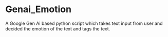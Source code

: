 # Genai_Emotion
A Google Gen Ai based python script  which takes text input from user and decided the emotion of the text and tags the text.
